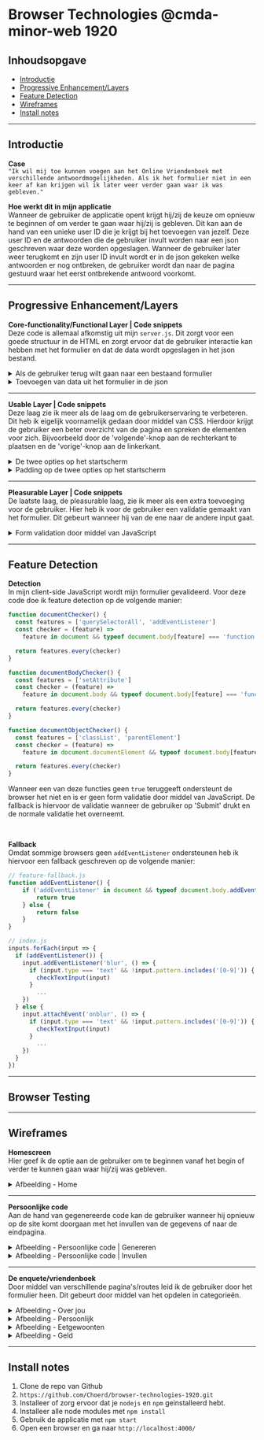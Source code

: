# Browser Technologies @cmda-minor-web 1920

## Inhoudsopgave
* [Introductie](#Introductie)
* [Progressive Enhancement/Layers](#Progressive-Enhancement/Layers)
* [Feature Detection](#Feature-Detection)
* [Wireframes](#Wireframes)
* [Install notes](#Install-notes)
<!-- * [Credits](#Credits) -->

<hr>

## Introductie

**Case**  
`"Ik wil mij toe kunnen voegen aan het Online Vriendenboek met verschillende antwoordmogelijkheden. Als ik het formulier niet in een keer af kan krijgen wil ik later weer verder gaan waar ik was gebleven."`

**Hoe werkt dit in mijn applicatie**  
Wanneer de gebruiker de applicatie opent krijgt hij/zij de keuze om opnieuw te beginnen of om verder te gaan waar hij/zij is gebleven. Dit kan aan de hand van een unieke user ID die je krijgt bij het toevoegen van jezelf. Deze user ID en de antwoorden die de gebruiker invult worden naar een json geschreven waar deze worden opgeslagen. Wanneer de gebruiker later weer terugkomt en zijn user ID invult wordt er in de json gekeken welke antwoorden er nog ontbreken, de gebruiker wordt dan naar de pagina gestuurd waar het eerst ontbrekende antwoord voorkomt.

<hr>

## Progressive Enhancement/Layers

**Core-functionality/Functional Layer | Code snippets**  
Deze code is allemaal afkomstig uit mijn `server.js`. Dit zorgt voor een goede structuur in de HTML en zorgt ervoor dat de gebruiker interactie kan hebben met het formulier en dat de data wordt opgeslagen in het json bestand.

<details><summary>Als de gebruiker terug wilt gaan naar een bestaand formulier</summary>

Als de gebruiker is begonnen aan het formulier en besluit te stoppen om later verder te gaan kan de gebruiker zijn user ID later gebruiken om verder gaan. Deze functie kijkt of de user ID bestaat, zoja gaat hij naar de goede page. Zo niet dan wordt de gebruiker naar de pagina gestuurt waar hij een nieuwe code krijgt.

```javascript
function check(input, res) {
    getUser(input) 
    ? renderNewRoute(input, res) 
    : res.redirect('/generate-user-code')
}
```

</details>

<details><summary>Toevoegen van data uit het formulier in de json</summary>

In deze functie wordt eerst json uitgelezen en vervolgens opgezocht welke user het formulier aan het invullen is aan de hand van de user ID. Vervolgens wordt de data hieraan toegevoegd en weer terug geschreven naar de json.

```javascript
function addDataToArray(data, name, route, res) {
    const json = readFromJson()
    const user = json.find(user => user.id === data.userid)
    const index = json.map((o) => o.id).indexOf(user.id)

    json[index][`${name}`] = data

    writeToJson(json)
}
```

</details>

<hr>

**Usable Layer | Code snippets**  
Deze laag zie ik meer als de laag om de gebruikerservaring te verbeteren. Dit heb ik eigelijk voornamelijk gedaan door middel van CSS. Hierdoor krijgt de gebruiker een beter overzicht van de pagina en spreken de elementen voor zich. Bijvoorbeeld door de 'volgende'-knop aan de rechterkant te plaatsen en de 'vorige'-knop aan de linkerkant.
<details><summary>De twee opties op het startscherm</summary>

De positie van de twee buttons wordt bepaald aan de hand van het supporten van flex of niet. Wanneer dit wel gesupport wordt worden de opties naast en uit elkaar gezet. Wanneer het scherm kleiner wordt worden deze opties onder elkaar gezet met `flex-direction: column;`.

Wanneer dit niet gesupport wordt worden de opties onder elkaar gezet met `display: block`. 

```css
[start-options] a {
    display: block;
    margin: auto;
    max-width: 320px;
}

@supports (display: flex) {
    [start-options] {
        display: flex;
        margin: 0;
        justify-content: space-around;
    }

    @media screen and (max-width: 800px) {
        [start-options] {
            flex-direction: column;
        }
    }
}
```

</details>

<details><summary>Padding op de twee opties op het startscherm</summary>

De padding op de buttons hangt ervan af of de browser `vw` en `vh` ondersteunt. Als de browser dit wel ondersteunt wordt deze gebruikt, ondersteunt de browser dit niet gaat het over naar `%`.

```css
[start-options] a {
    padding: 5% 3%;
}

@media screen and (max-width: 800px) {
    [start-options] a {
        padding: 70px 3%;
    }
}

@supports (padding: 1vw 1vh) {
    [start-options] a {
        padding: 6vh 3vw;
    }
}
```

</details>

<hr>

**Pleasurable Layer | Code snippets**  
De laatste laag, de pleasurable laag, zie ik meer als een extra toevoeging voor de gebruiker. Hier heb ik voor de gebruiker een validatie gemaakt van het formulier. Dit gebeurt wanneer hij van de ene naar de andere input gaat. 

<details><summary>Form validation door middel van JavaScript</summary>

Hieronder heb ik een voorbeeld van de code die wordt gebruikt voor het valideren van de `input type='text'`. Door middel van `Regular Expressions` controlleer ik de string op blur en geeft ik de gebruiker feedback basis van zijn input door middel van een bericht en een icoontje in het inputveld.

`JavaScript`
```javascript
function checkTextInput(input) {
  if (input.value.match(/^[A-Za-z]+$/)) {
    niceFeedback(input)
  } else if (input.value.match(/\d+/g)) {
    badFeedback(input, 'Whoops! Je hebt hier getallen ingevult, het moet tekst zijn.')
  } else if (input.value === '') {
    emptyFeedback(input, 'Whoops! Je hebt nog niks ingevult.')
  }
}

// All different types of feedback to the user
function niceFeedback(input) {
  const label = input.parentElement
  label.classList.add('correct')
}

function badFeedback(input, message) {
  const label = input.parentElement

  label.classList.add('wrong')
  label.setAttribute('data-message', message)
}

function emptyFeedback(input, message) {
  const label = input.parentElement

  label.classList.add('wrong')
  label.setAttribute('data-message', message)
}
```

<br>

`CSS`
```css
.survey form .correct input, .survey form .wrong input {
    background-size: 13px 13px;
    background-repeat: no-repeat;
    background-position: center right 8px;
    margin-bottom: 12px;
}

.survey form .correct:after, .survey form .wrong:after {
    content: attr(data-message);
    display: block;
    margin-bottom: 12px;
    font-size: 14px;
}

.survey form .correct input {
    background-image: url('../images/correct.png');
}

.survey form .wrong input {
    background-image: url('../images/wrong.png');
}
```

</details>

<hr>

## Feature Detection

**Detection**  
In mijn client-side JavaScript wordt mijn formulier gevalideerd. Voor deze code doe ik feature detection op de volgende manier:

```javascript
function documentChecker() {
  const features = ['querySelectorAll', 'addEventListener']
  const checker = (feature) =>
    feature in document && typeof document.body[feature] === 'function'

  return features.every(checker)
}

function documentBodyChecker() {
  const features = ['setAttribute']
  const checker = (feature) =>
    feature in document.body && typeof document.body[feature] === 'function'

  return features.every(checker)
}

function documentObjectChecker() {
  const features = ['classList', 'parentElement']
  const checker = (feature) =>
    feature in document.documentElement && typeof document.body[feature] === 'object'

  return features.every(checker)
}
```

Wanneer een van deze functies geen `true` teruggeeft ondersteunt de browser het niet en is er geen form validatie door middel van JavaScript. De fallback is hiervoor de validatie wanneer de gebruiker op 'Submit' drukt en de normale validatie het overneemt.

<br>

**Fallback**  
Omdat sommige browsers geen `addEventListener` ondersteunen heb ik hiervoor een fallback geschreven op de volgende manier:

```js
// feature-fallback.js
function addEventListener() {
    if ('addEventListener' in document && typeof document.body.addEventListener === 'function') {
        return true
    } else {
        return false
    }
}

// index.js
inputs.forEach(input => {
  if (addEventListener()) {
    input.addEventListener('blur', () => {
      if (input.type === 'text' && !input.pattern.includes('[0-9]')) {
        checkTextInput(input)
      }
        ...
    })
  } else {
    input.attachEvent('onblur', () => {
      if (input.type === 'text' && !input.pattern.includes('[0-9]')) {
        checkTextInput(input)
      }
        ...
    })
  }
})
``` 

<hr>

## Browser Testing

<hr>

## Wireframes
**Homescreen**  
Hier geef ik de optie aan de gebruiker om te beginnen vanaf het begin of verder te kunnen gaan waar hij/zij was gebleven.

<details><summary>Afbeelding - Home</summary>
	
<img src="https://user-images.githubusercontent.com/45365598/76962044-bf70d680-691e-11ea-9d10-6c9d998f9d81.png">

</details>

<hr>

**Persoonlijke code**  
Aan de hand van gegenereerde code kan de gebruiker wanneer hij opnieuw op de site komt doorgaan met het invullen van de gegevens of naar de eindpagina.

<details><summary>Afbeelding - Persoonlijke code | Genereren </summary>

<img src="https://user-images.githubusercontent.com/45365598/76962116-e62f0d00-691e-11ea-832e-b5721857cfa4.png">

</details>

<details><summary>Afbeelding - Persoonlijke code | Invullen</summary>

<img src="https://user-images.githubusercontent.com/45365598/76962117-e6c7a380-691e-11ea-8c4c-3ffee811419a.png">

</details>

<hr>

**De enquete/vriendenboek**  
Door middel van verschillende pagina's/routes leid ik de gebruiker door het formulier heen. Dit gebeurt door middel van het opdelen in categorieën.

<details><summary>Afbeelding - Over jou</summary>

<img src="https://user-images.githubusercontent.com/45365598/76962074-d57e9700-691e-11ea-9f47-d28107187cf2.png">

</details>

<details><summary>Afbeelding - Persoonlijk</summary>

<img src="https://user-images.githubusercontent.com/45365598/76962114-e4fde000-691e-11ea-95d2-d68e1e48da61.png">

</details>

<details><summary>Afbeelding - Eetgewoonten</summary>

<img src="https://user-images.githubusercontent.com/45365598/76962121-e7603a00-691e-11ea-8a03-f86d94642cf2.png">

</details>

<details><summary>Afbeelding - Geld</summary>

<img src="https://user-images.githubusercontent.com/45365598/76962105-e16a5900-691e-11ea-9105-79b9364bb6cc.png">

</details>

<hr>

## Install notes
1. Clone de repo van Github
2. `https://github.com/Choerd/browser-technologies-1920.git`
3. Installeer of zorg ervoor dat je `nodejs` en `npm` geinstalleerd hebt.
4. Installeer alle node modules met `npm install`
5. Gebruik de applicatie met `npm start`
6. Open een browser en ga naar `http://localhost:4000/`

<!-- <hr>

## Credits
`None...` -->